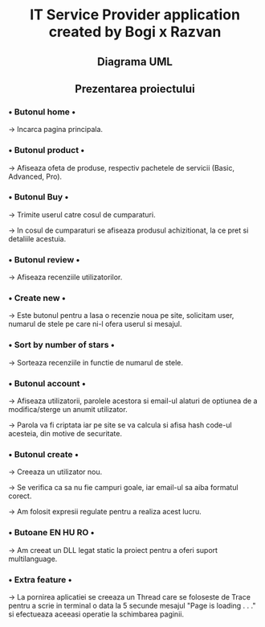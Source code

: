 <h1 align="center">IT Service Provider application created by Bogi x Razvan</h1>
<h2 align="center">Diagrama UML</h2>

<h2 align="center">Prezentarea proiectului</h2>
<h3>• Butonul home •</h3>
-> Incarca pagina principala.

<h3>• Butonul product •</h3>
-> Afiseaza ofeta de produse, respectiv pachetele de servicii (Basic, Advanced, Pro).

<h3>• Butonul Buy •</h3>
-> Trimite userul catre cosul de cumparaturi.
                  
-> In cosul de cumparaturi se afiseaza produsul achizitionat, la ce pret si detaliile acestuia.
                  
<h3>• Butonul review •</h3>
-> Afiseaza recenziile utilizatorilor.

<h3>• Create new •</h3> 
-> Este butonul pentru a lasa o recenzie noua pe site, solicitam user, numarul de stele pe care ni-l ofera userul si mesajul.

<h3>• Sort by number of stars •</h3> 
-> Sorteaza recenziile in functie de numarul de stele.

<h3>• Butonul account •</h3> 
-> Afiseaza utilizatorii, parolele acestora si email-ul alaturi de optiunea de a modifica/sterge un anumit utilizator.

-> Parola va fi criptata iar pe site se va calcula si afisa hash code-ul acesteia, din motive de securitate.
                  
<h3>• Butonul create •</h3>
-> Creeaza un utilizator nou.

-> Se verifica ca sa nu fie campuri goale, iar email-ul sa aiba formatul corect. 
                 
-> Am folosit expresii regulate pentru a realiza acest lucru.
 
 <h3>• Butoane EN HU RO •</h3>
-> Am creeat un DLL legat static la proiect pentru a oferi suport multilanguage.

 <h3>• Extra feature •</h3>
-> La pornirea aplicatiei se creeaza un Thread care se foloseste de Trace pentru a scrie in terminal o data la 5 secunde mesajul "Page is loading . . ." si efectueaza aceeasi operatie la schimbarea paginii.
